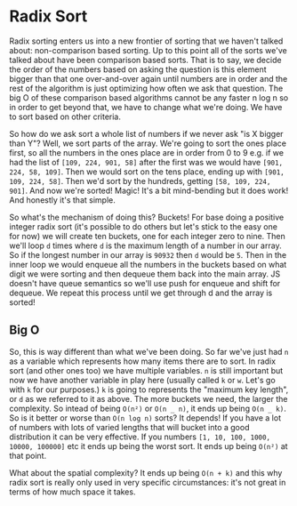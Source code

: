 # Radix Sort

Radix sorting enters us into a new frontier of sorting that we haven't talked about: non-comparison based sorting. Up to this point all of the sorts we've talked about have been comparison based sorts. That is to say, we decide the order of the numbers based on asking the question is this element bigger than that one over-and-over again until numbers are in order and the rest of the algorithm is just optimizing how often we ask that question. The big O of these comparison based algorithms cannot be any faster n log n so in order to get beyond that, we have to change what we're doing. We have to sort based on other criteria.

So how do we ask sort a whole list of numbers if we never ask "is X bigger than Y"? Well, we sort parts of the array. We're going to sort the ones place first, so all the numbers in the ones place are in order from 0 to 9 e.g. if we had the list of `[109, 224, 901, 58]` after the first was we would have `[901, 224, 58, 109]`. Then we would sort on the tens place, ending up with `[901, 109, 224, 58]`. Then we'd sort by the hundreds, getting `[58, 109, 224, 901]`. And now we're sorted! Magic! It's a bit mind-bending but it does work! And honestly it's that simple.

So what's the mechanism of doing this? Buckets! For base doing a positive integer radix sort (it's possible to do others but let's stick to the easy one for now) we will create ten buckets, one for each integer zero to nine. Then we'll loop `d` times where `d` is the maximum length of a number in our array. So if the longest number in our array is `90932` then `d` would be `5`. Then in the inner loop we would enqueue all the numbers in the buckets based on what digit we were sorting and then dequeue them back into the main array. JS doesn't have queue semantics so we'll use push for enqueue and shift for dequeue. We repeat this process until we get through d and the array is sorted!

## Big O

So, this is way different than what we've been doing. So far we've just had `n` as a variable which represents how many items there are to sort. In radix sort (and other ones too) we have multiple variables. `n` is still important but now we have another variable in play here (usually called `k` or `w`. Let's go with `k` for our purposes.) `k` is going to represents the "maximum key length", or `d` as we referred to it as above. The more buckets we need, the larger the complexity. So intead of being `O(n²)` or `O(n _ n)`, it ends up being `O(n _ k)`. So is it better or worse than `O(n log n)` sorts? It depends! If you have a lot of numbers with lots of varied lengths that will bucket into a good distribution it can be very effective. If you numbers `[1, 10, 100, 1000, 10000, 100000]` etc it ends up being the worst sort. It ends up being `O(n²)` at that point.

What about the spatial complexity? It ends up being `O(n + k)` and this why radix sort is really only used in very specific circumstances: it's not great in terms of how much space it takes.

